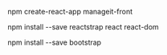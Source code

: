npm create-react-app manageit-front

npm install --save reactstrap react react-dom

npm install --save bootstrap